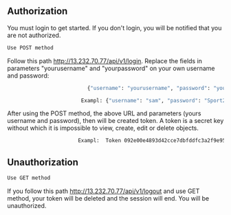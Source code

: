 ## Authorization

You must login to get started. If you don't login, you will be notified that you are not authorized.
```bash
Use POST method
```
Follow this path http://13.232.70.77/api/v1/login.
Replace the fields in parameters "yourusername" and "yourpassword" on your own username and password:
```bash
                          {"username": "yourusername", "password": "yourpassword"}

                        Exampl: {"username": "sam", "password": "Sport2100"}
```
After using the POST method, the above URL and parameters (yours username and password), then will be created token.
A token is a secret key without which it is impossible to view, create, edit or delete objects.
```bash
                       Exampl:  Token 092e00e4893d42cce7dbfddfc3a2f9e9508743d3
```

## Unauthorization
```bash
Use GET method
```
If you follow this path http://13.232.70.77/api/v1/logout and use GET method, your token will be deleted and the session will end. You will be unauthorized.
